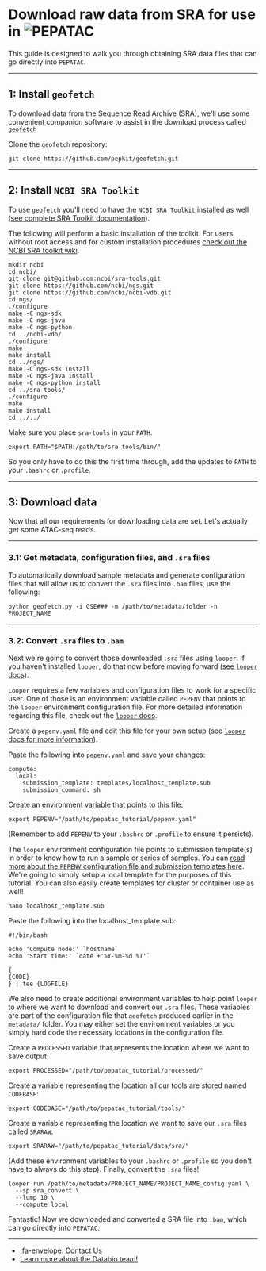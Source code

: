 # Download raw data from SRA for use in <img src="../../img/pepatac_logo_black.svg" alt="PEPATAC" class="img-fluid" style="max-height:35px; margin-top:-15px; margin-bottom:-10px">

This guide is designed to walk you through obtaining SRA data files that can go directly into `PEPATAC`.

---

## **1: Install `geofetch`**

To download data from the Sequence Read Archive (SRA), we'll use some convenient companion software to assist in the download process called [`geofetch`](https://github.com/pepkit/geofetch)

Clone the `geofetch` repository:
```
git clone https://github.com/pepkit/geofetch.git
```

---

## **2: Install `NCBI SRA Toolkit`**

To use `geofetch` you'll need to have the `NCBI SRA Toolkit` installed as well ([see complete SRA Toolkit documentation](https://github.com/ncbi/sra-tools/wiki/Building-and-Installing-from-Source)).

The following will perform a basic installation of the toolkit.  For users without root access and for custom installation procedures [check out the NCBI SRA toolkit wiki](https://github.com/ncbi/sra-tools/wiki/).
```
mkdir ncbi
cd ncbi/
git clone git@github.com:ncbi/sra-tools.git
git clone https://github.com/ncbi/ngs.git
git clone https://github.com/ncbi/ncbi-vdb.git
cd ngs/
./configure
make -C ngs-sdk
make -C ngs-java
make -C ngs-python
cd ../ncbi-vdb/
./configure
make
make install
cd ../ngs/		
make -C ngs-sdk install
make -C ngs-java install
make -C ngs-python install
cd ../sra-tools/
./configure
make
make install
cd ../../
```

Make sure you place `sra-tools` in your `PATH`.
```
export PATH="$PATH:/path/to/sra-tools/bin/"
```

So you only have to do this the first time through, add the updates to `PATH` to your `.bashrc` or `.profile`.

---

## **3: Download data**

Now that all our requirements for downloading data are set.  Let's actually get some ATAC-seq reads.

---

### **3.1: Get metadata, configuration files, and `.sra` files**

To automatically download sample metadata and generate configuration files that will allow us to convert the `.sra` files into `.bam` files, use the following:
```
python geofetch.py -i GSE### -m /path/to/metadata/folder -n PROJECT_NAME
```

---

### **3.2: Convert `.sra` files to `.bam`**

Next we're going to convert those downloaded `.sra` files using `looper`. If you haven't installed `looper`, do that now before moving forward ([see `looper` docs](https://looper.readthedocs.io/en/latest/)).

`Looper` requires a few variables and configuration files to work for a specific user. One of those is an environment variable called `PEPENV` that points to the `looper` environment configuration file. For more detailed information regarding this file, check out the [`looper` docs](https://looper.readthedocs.io/en/latest/cluster-computing.html#pepenv-overview).

Create a `pepenv.yaml` file and edit this file for your own setup (see [`looper` docs for more information](https://looper.readthedocs.io/en/latest/index.html)).

Paste the following into `pepenv.yaml` and save your changes:
```
compute:
  local:
    submission_template: templates/localhost_template.sub
    submission_command: sh
```
Create an environment variable that points to this file:
```
export PEPENV="/path/to/pepatac_tutorial/pepenv.yaml"
```
(Remember to add `PEPENV` to your `.bashrc` or `.profile` to ensure it persists).

The `looper` environment configuration file points to submission template(s) in order to know how to run a sample or series of samples.  You can [read more about the `PEPENV` configuration file and submission templates here](https://github.com/pepkit/pepenv). We're going to simply setup a local template for the purposes of this tutorial.  You can also easily create templates for cluster or container use as well!
```
nano localhost_template.sub
```
Paste the following into the localhost_template.sub:
```
#!/bin/bash

echo 'Compute node:' `hostname`
echo 'Start time:' `date +'%Y-%m-%d %T'`

{
{CODE}
} | tee {LOGFILE}
```
We also need to create additional environment variables to help point `looper` to where we want to download and convert our `.sra` files.  These variables are part of the configuration file that `geofetch` produced earlier in the `metadata/` folder. You may either set the environment variables or you simply hard code the necessary locations in the configuration file.

Create a `PROCESSED` variable that represents the location where we want to save output:
```
export PROCESSED="/path/to/pepatac_tutorial/processed/"
```
Create a variable representing the location all our tools are stored named `CODEBASE`:
```
export CODEBASE="/path/to/pepatac_tutorial/tools/"
```
Create a variable representing the location we want to save our `.sra` files called `SRARAW`:
```
export SRARAW="/path/to/pepatac_tutorial/data/sra/"
```
(Add these environment variables to your `.bashrc` or `.profile` so you don't have to always do this step).
Finally, convert the `.sra` files!
```
looper run /path/to/metadata/PROJECT_NAME/PROJECT_NAME_config.yaml \
  --sp sra_convert \
  --lump 10 \
  --compute local
```
Fantastic! Now we downloaded and converted a SRA file into `.bam`, which can go directly into `PEPATAC`.

---

- [:fa-envelope: Contact Us](../contact.md)
- [Learn more about the Databio team!](http://databio.org/)